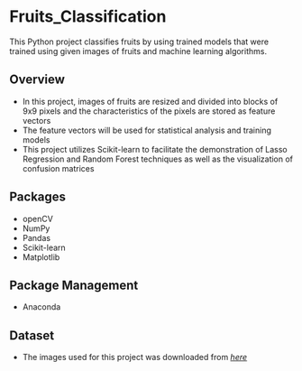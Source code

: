 # Fruits_Classification
This Python project classifies fruits by using trained models that were trained using given images of fruits and machine learning
algorithms.

## Overview
- In this project, images of fruits are resized and divided into blocks of 9x9 pixels and the characteristics of the pixels are 
stored as feature vectors
- The feature vectors will be used for statistical analysis and training models
- This project utilizes Scikit-learn to facilitate the demonstration of Lasso Regression and Random Forest techniques as well as
the visualization of confusion matrices

## Packages
- openCV
- NumPy
- Pandas
- Scikit-learn
- Matplotlib

## Package Management
- Anaconda

## Dataset
- The images used for this project was downloaded from [_here_](https://www.vicos.si/resources/fids30/)
